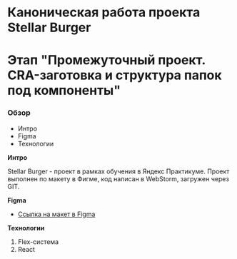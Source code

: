 # Каноническая работа проекта Stellar Burger 
# Этап "Промежуточный проект. CRA-заготовка и структура папок под компоненты"

### Обзор
* Интро
* Figma
* Технологии

**Интро**

Stellar Burger - проект в рамках обучения в Яндекс Практикуме.
Проект выполнен по макету в Фигме, код написан в WebStorm, загружен через GIT.

**Figma**

* [Ссылка на макет в Figma](https://www.figma.com/file/ocw9a6hNGeAejl4F3G9fp8/React-_-Проектные-задачи-(3-месяца)_external_link?type=design&node-id=0-1&t=uERJSLctMQxvh0ld-0)

**Технологии**

1. Flex-система
2. React
